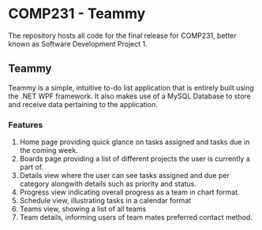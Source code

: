 # COMP231 - Teammy
The repository hosts all code for the final release for COMP231, better known as Software Development Project 1.
## Teammy
Teammy is a simple, intuitive to-do list application that is entirely built using the .NET WPF framework. It also makes 
use of a MySQL Database to store and receive data pertaining to the application.

### Features
1. Home page providing quick glance on tasks assigned and tasks due in the coming week.
2. Boards page providing a list of different projects the user is currently a part of.
3. Details view where the user can see tasks assigned and due per category alongwith details such as priority and status.
4. Progress view indicating overall progress as a team in chart format.
5. Schedule view, illustrating tasks in a calendar format
6. Teams view, showing a list of all teams
7. Team details, informing users of team mates preferred contact method.
